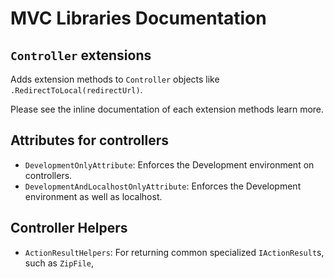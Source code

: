 # MVC Libraries Documentation



## `Controller` extensions

Adds extension methods to `Controller` objects like `.RedirectToLocal(redirectUrl)`.

Please see the inline documentation of each extension methods learn more.


## Attributes for controllers

- `DevelopmentOnlyAttribute`: Enforces the Development environment on controllers.
- `DevelopmentAndLocalhostOnlyAttribute`: Enforces the Development environment as well as localhost.


## Controller Helpers

- `ActionResultHelpers`: For returning common specialized `IActionResult`s, such as `ZipFile`,  
